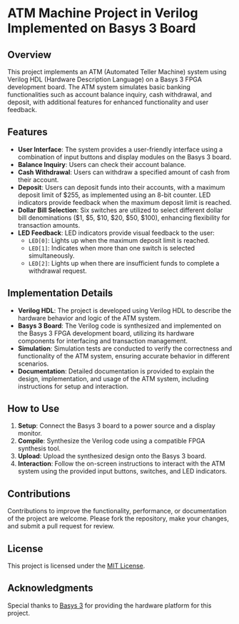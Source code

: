 # ATM Machine Project in Verilog Implemented on Basys 3 Board

## Overview
This project implements an ATM (Automated Teller Machine) system using Verilog HDL (Hardware Description Language) on a Basys 3 FPGA development board. The ATM system simulates basic banking functionalities such as account balance inquiry, cash withdrawal, and deposit, with additional features for enhanced functionality and user feedback.

## Features
- **User Interface**: The system provides a user-friendly interface using a combination of input buttons and display modules on the Basys 3 board.
- **Balance Inquiry**: Users can check their account balance.
- **Cash Withdrawal**: Users can withdraw a specified amount of cash from their account.
- **Deposit**: Users can deposit funds into their accounts, with a maximum deposit limit of $255, as implemented using an 8-bit counter. LED indicators provide feedback when the maximum deposit limit is reached.
- **Dollar Bill Selection**: Six switches are utilized to select different dollar bill denominations ($1, $5, $10, $20, $50, $100), enhancing flexibility for transaction amounts.
- **LED Feedback**: LED indicators provide visual feedback to the user:
  - `LED[0]`: Lights up when the maximum deposit limit is reached.
  - `LED[1]`: Indicates when more than one switch is selected simultaneously.
  - `LED[2]`: Lights up when there are insufficient funds to complete a withdrawal request.

## Implementation Details
- **Verilog HDL**: The project is developed using Verilog HDL to describe the hardware behavior and logic of the ATM system.
- **Basys 3 Board**: The Verilog code is synthesized and implemented on the Basys 3 FPGA development board, utilizing its hardware components for interfacing and transaction management.
- **Simulation**: Simulation tests are conducted to verify the correctness and functionality of the ATM system, ensuring accurate behavior in different scenarios.
- **Documentation**: Detailed documentation is provided to explain the design, implementation, and usage of the ATM system, including instructions for setup and interaction.

## How to Use
1. **Setup**: Connect the Basys 3 board to a power source and a display monitor.
2. **Compile**: Synthesize the Verilog code using a compatible FPGA synthesis tool.
3. **Upload**: Upload the synthesized design onto the Basys 3 board.
4. **Interaction**: Follow the on-screen instructions to interact with the ATM system using the provided input buttons, switches, and LED indicators.

## Contributions
Contributions to improve the functionality, performance, or documentation of the project are welcome. Please fork the repository, make your changes, and submit a pull request for review.

## License
This project is licensed under the [MIT License](LICENSE).

## Acknowledgments
Special thanks to [Basys 3](https://reference.digilentinc.com/reference/programmable-logic/basys-3/start) for providing the hardware platform for this project.
